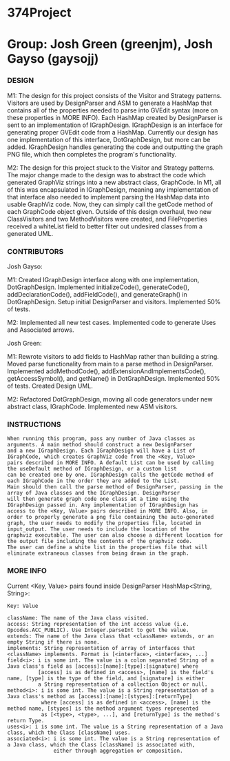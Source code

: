 # 374Project
# Group: Josh Green (greenjm), Josh Gayso (gaysojj)

### DESIGN ###

M1:	The design for this project consists of the Visitor and Strategy patterns. Visitors are used by DesignParser and ASM to 
	generate a HashMap that contains all of the properties needed to parse into GVEdit syntax (more on these properties in
	MORE INFO). Each HashMap created by DesignParser is sent to an implementation of IGraphDesign. IGraphDesign is an
	interface for generating proper GVEdit code from a HashMap. Currently our design has one implementation of this
	interface, DotGraphDesign, but more can be added. IGraphDesign handles generating the code and outputting the graph PNG
	file, which	then completes the program's functionality.
	
M2: The design for this project stuck to the Visitor and Strategy patterns. The major change made to the design was to abstract
	the code which generated GraphViz strings into a new abstract class, GraphCode. In M1, all of this was encapsulated in IGraphDesign,
	meaning any implementation of that interface also needed to implement parsing the HashMap data into usable GraphViz code. Now, they 
	can simply call the getCode method of each GraphCode object given. Outside of this design overhaul, two new ClassVisitors and 
	two MethodVisitors were created, and FileProperties received a whiteList field to better filter out undesired classes from a 
	generated UML.


### CONTRIBUTORS ###

Josh Gayso:

M1:	Created IGraphDesign interface along with one implementation, DotGraphDesign.
	Implemented initializeCode(), generateCode(), addDeclarationCode(), addFieldCode(), and generateGraph() in DotGraphDesign.
	Setup initial DesignParser and visitors. 
	Implemented 50% of tests.
	
M2: Implemented all new test cases.
	Implemented code to generate Uses and Associated arrows.

Josh Green:

M1:	Rewrote visitors to add fields to HashMap rather than building a string.
	Moved parse functionality from main to a parse method in DesignParser. 
	Implemented addMethodCode(), addExtensionAndImplementsCode(), getAccessSymbol(), and getName() in DotGraphDesign.
	Implemented 50% of tests.
	Created Design UML.
	
M2: Refactored DotGraphDesign, moving all code generators under new abstract class, IGraphCode.
	Implemented new ASM visitors.


### INSTRUCTIONS ###

	When running this program, pass any number of Java classes as arguments. A main method should construct a new DesignParser
	and a new IGraphDesign. Each IGraphDesign will have a List of IGraphCode, which creates GraphViz code from the <Key, Value>
	pairs described in MORE INFO. A default List can be used by calling the useDefault method of IGraphDesign, or a custom list
	can be created one by one. IGraphDesign calls the getCode method of each IGraphCode in the order they are added to the List.
	Main should then call the parse method of DesignParser, passing in the array of Java classes and the IGraphDesign. DesignParser
	will then generate graph code one class at a time using the IGraphDesign passed in. Any implementation of IGraphDesign has 
	access to the <Key, Value> pairs described in MORE INFO. Also, in order to properly generate a png file containing the auto-generated
	graph, the user needs to modify the properties file, located in input_output. The user needs to include the location of the 
	graphviz executable. The user can also choose a different location for the output file including the contents of the graphviz code.
	The user can define a white list in the properties file that will eliminate extraneous classes from being drawn in the graph.
	

### MORE INFO ###

Current <Key, Value> pairs found inside DesignParser HashMap<String, String>:
	
	Key: Value
	
	className: The name of the Java class visited.
	access: String representation of the int access value (i.e. Opcodes.ACC_PUBLIC). Use Integer.parseInt to get the value.
	extends: The name of the Java class that <className> extends, or an empty String if there is none.
	implements: String representation of array of interfaces that <className> implements. Format is [<interface>, <interface>, ...]
	field<i>: i is some int. The value is a colon separated String of a Java class's field as [access]:[name]:[type]:[signature] where
			  [access] is as defined in <access>, [name] is the field's name, [type] is the type of the field, and [signature] is either
			  a String representation of a collection Object or null.
	method<i>: i is some int. The value is a String representation of a Java class's method as [access]:[name]:[stypes]:[returnType]
			   where [access] is as defined in <access>, [name] is the method name, [stypes] is the method argument types represented
			   as [<type>, <type>, ...], and [returnType] is the method's return Type. 
	uses<i>: i is some int. The value is a String representation of a Java class, which the Class [className] uses.
	associated<i>: i is some int. The value is a String representation of a Java class, which the Class [className] is associated with,
				   either through aggregation or composition.
